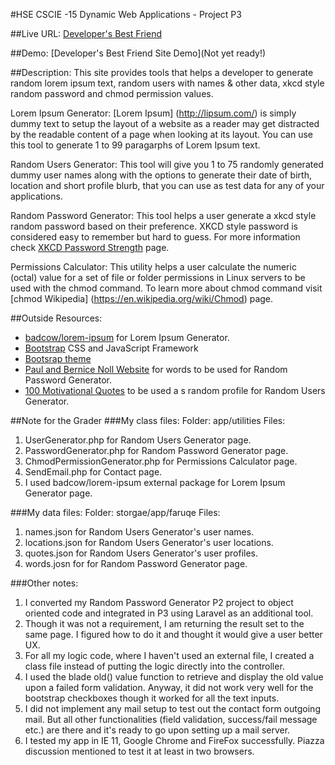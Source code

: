 #HSE CSCIE -15 Dynamic Web Applications - Project P3

##Live URL:
[Developer's Best Friend](http://p3.guddi.ca)

##Demo:
[Developer's Best Friend Site Demo](Not yet ready!)

##Description:
This site provides tools that helps a developer to generate random lorem ipsum text, random users with names & other data, xkcd style random password and chmod permission values.

Lorem Ipsum Generator:
[Lorem Ipsum] (http://lipsum.com/) is simply dummy text to setup the layout of a website as a reader may get distracted by the readable content of a page when looking at its layout. You can use this tool to generate 1 to 99 paragarphs of Lorem Ipsum text.

Random Users Generator:
This tool will give you 1 to 75 randomly generated dummy user names along with the options to generate their date of birth, location and short profile blurb, that you can use as test data for any of your applications.

Random Password Generator:
This tool helps a user generate a xkcd style random password based on their preference. XKCD style password is considered easy to remember but hard to guess. For more information check [XKCD Password Strength](http://xkcd.com/936/) page.

Permissions Calculator:
This utility helps a user calculate the numeric (octal) value for a set of file or folder permissions in Linux servers to be used with the chmod command. To learn more about chmod command visit [chmod Wikipedia] (https://en.wikipedia.org/wiki/Chmod) page.


##Outside Resources:
* [badcow/lorem-ipsum](https://packagist.org/packages/badcow/lorem-ipsum) for Lorem Ipsum Generator.
* [Bootstrap](http://getbootstrap.com/) CSS and JavaScript Framework
* [Bootsrap theme](https://www.bootstrapcdn.com/bootswatch/)
* [Paul and Bernice Noll Website](http://www.paulnoll.com) for words to be used for Random Password Generator.
* [100 Motivational Quotes](http://www.huffingtonpost.com/lolly-daskal-/100-motivational-quotes-t_b_4505356.html) to be used a s random profile for Random Users Generator.

##Note for the Grader
###My class files:
Folder: app/utilities
Files:
1. UserGenerator.php for Random Users Generator page.
2. PasswordGenerator.php for Random Password Generator page.
3. ChmodPermissionGenerator.php for Permissions Calculator page.
4. SendEmail.php for Contact page.
5. I used badcow/lorem-ipsum external package for Lorem Ipsum Generator page.

###My data files:
Folder: storgae/app/faruqe
Files:
1. names.json for Random Users Generator's user names.
2. locations.json for Random Users Generator's user locations.
3. quotes.json for Random Users Generator's user profiles.
4. words.josn for for Random Password Generator page.

###Other notes:
1. I converted my Random Password Generator P2 project to object oriented code and integrated in P3 using Laravel as an additional tool.
2. Though it was not a requirement, I am returning the result set to the same page. I figured how to do it and thought it would give a user better UX.
3. For all my logic code, where I haven't used an external file, I created a class file instead of putting the logic directly into the controller.
4. I used the blade old() value function to retrieve and display the old value upon a failed form validation. Anyway, it did not work very well for the bootstrap checkboxes though it worked for all the text inputs.
5. I did not implement any mail setup to test out the contact form outgoing mail. But all other functionalities (field validation, success/fail message etc.) are there and it's ready to go upon setting up a mail server.
6. I tested my app in IE 11, Google Chrome and FireFox successfully. Piazza discussion mentioned to test it at least in two browsers.
